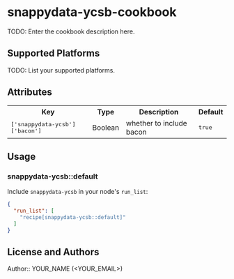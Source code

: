 # snappydata-ycsb-cookbook

TODO: Enter the cookbook description here.

## Supported Platforms

TODO: List your supported platforms.

## Attributes

<table>
  <tr>
    <th>Key</th>
    <th>Type</th>
    <th>Description</th>
    <th>Default</th>
  </tr>
  <tr>
    <td><tt>['snappydata-ycsb']['bacon']</tt></td>
    <td>Boolean</td>
    <td>whether to include bacon</td>
    <td><tt>true</tt></td>
  </tr>
</table>

## Usage

### snappydata-ycsb::default

Include `snappydata-ycsb` in your node's `run_list`:

```json
{
  "run_list": [
    "recipe[snappydata-ycsb::default]"
  ]
}
```

## License and Authors

Author:: YOUR_NAME (<YOUR_EMAIL>)
